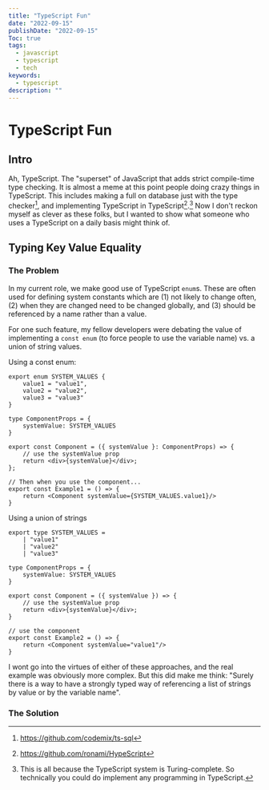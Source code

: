 ```yaml
---
title: "TypeScript Fun"
date: "2022-09-15"
publishDate: "2022-09-15"
Toc: true
tags:
  - javascript
  - typescript
  - tech
keywords: 
  - typescript
description: ""
---
```


# TypeScript Fun

## Intro

Ah, TypeScript. The "superset" of JavaScript that adds strict compile-time type checking. It is almost a meme at this point people doing crazy things in TypeScript. This includes making a full on database just with the type checker[^1], and implementing TypeScript in TypeScript[^2].[^3] Now I don't reckon myself as clever as these folks, but I wanted to show what someone who uses a TypeScript on a daily basis might think of. 

## Typing Key Value Equality

### The Problem

In my current role, we make good use of TypeScript `enum`s. These are often used for defining system constants which are (1) not likely to change often, (2) when they are changed need to be changed globally, and (3) should be referenced by a name rather than a value. 

For one such feature, my fellow developers were debating the value of implementing a `const enum` (to force people to use the variable name) vs. a union of string values. 

Using a const enum:

```tsx
export enum SYSTEM_VALUES {
    value1 = "value1",
    value2 = "value2",
    value3 = "value3"
}

type ComponentProps = {
    systemValue: SYSTEM_VALUES
}

export const Component = ({ systemValue }: ComponentProps) => {
    // use the systemValue prop
    return <div>{systemValue}</div>;
};

// Then when you use the component...
export const Example1 = () => {
    return <Component systemValue={SYSTEM_VALUES.value1}/>
}
```

Using a union of strings

```tsx
export type SYSTEM_VALUES = 
    | "value1"
    | "value2"
    | "value3"

type ComponentProps = {
    systemValue: SYSTEM_VALUES
}

export const Component = ({ systemValue }) => {
    // use the systemValue prop
    return <div>{systemValue}</div>;
}

// use the component
export const Example2 = () => {
    return <Component systemValue="value1"/>
}
```

I wont go into the virtues of either of these approaches, and the real example was obviously more complex. But this did make me think: "Surely there is a way to have a strongly typed way of referencing a list of strings by value or by the variable name". 

### The Solution

[^1]: https://github.com/codemix/ts-sql
[^2]: https://github.com/ronami/HypeScript
[^3]: This is all because the TypeScript system is Turing-complete. So technically you could do implement any programming in TypeScript. 